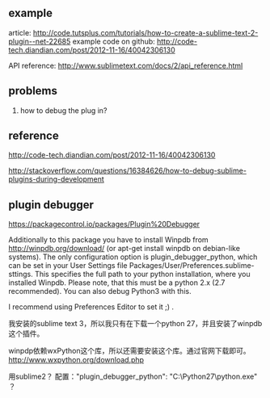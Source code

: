 
## example 
article: http://code.tutsplus.com/tutorials/how-to-create-a-sublime-text-2-plugin--net-22685
example code on github: http://code-tech.diandian.com/post/2012-11-16/40042306130

API reference: http://www.sublimetext.com/docs/2/api_reference.html

## problems
1. how to debug the plug in?

## reference

http://code-tech.diandian.com/post/2012-11-16/40042306130

http://stackoverflow.com/questions/16384626/how-to-debug-sublime-plugins-during-development

## plugin debugger

https://packagecontrol.io/packages/Plugin%20Debugger

Additionally to this package you have to install Winpdb from http://winpdb.org/download/ (or apt-get install winpdb on debian-like systems).
The only configuration option is plugin_debugger_python, which can be set in your User Settings file Packages/User/Preferences.sublime-sttings. This specifies the full path to your python installation, where you installed Winpdb. Please note, that this must be a python 2.x (2.7 recommended). You can also debug Python3 with this.

I recommend using Preferences Editor to set it ;) .

我安装的sublime text 3，所以我只有在下载一个python 27，并且安装了winpdb这个插件。

winpdp依赖wxPython这个库，所以还需要安装这个库。通过官网下载即可。http://www.wxpython.org/download.php

用sublime2？
配置："plugin_debugger_python": "C:\\Python27\\python.exe" ？
